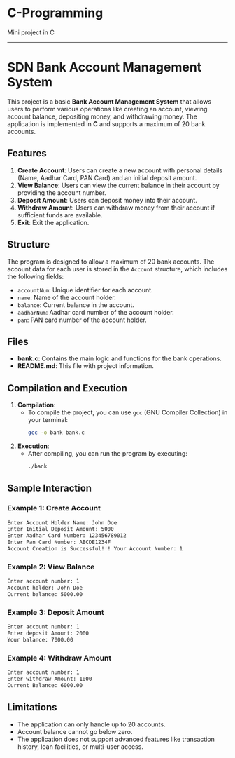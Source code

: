 # C-Programming
Mini project in C



---

# SDN Bank Account Management System

This project is a basic **Bank Account Management System** that allows users to perform various operations like creating an account, viewing account balance, depositing money, and withdrawing money. The application is implemented in **C** and supports a maximum of 20 bank accounts.

## Features

1. **Create Account**: Users can create a new account with personal details (Name, Aadhar Card, PAN Card) and an initial deposit amount.
2. **View Balance**: Users can view the current balance in their account by providing the account number.
3. **Deposit Amount**: Users can deposit money into their account.
4. **Withdraw Amount**: Users can withdraw money from their account if sufficient funds are available.
5. **Exit**: Exit the application.

## Structure

The program is designed to allow a maximum of 20 bank accounts. The account data for each user is stored in the `Account` structure, which includes the following fields:

- `accountNum`: Unique identifier for each account.
- `name`: Name of the account holder.
- `balance`: Current balance in the account.
- `aadharNum`: Aadhar card number of the account holder.
- `pan`: PAN card number of the account holder.

## Files

- **bank.c**: Contains the main logic and functions for the bank operations.
- **README.md**: This file with project information.

## Compilation and Execution

1. **Compilation**:
   - To compile the project, you can use `gcc` (GNU Compiler Collection) in your terminal:
     ```bash
     gcc -o bank bank.c
     ```
2. **Execution**:
   - After compiling, you can run the program by executing:
     ```bash
     ./bank
     ```

## Sample Interaction

### Example 1: Create Account
```bash
Enter Account Holder Name: John Doe
Enter Initial Deposit Amount: 5000
Enter Aadhar Card Number: 123456789012
Enter Pan Card Number: ABCDE1234F
Account Creation is Successful!!! Your Account Number: 1
```

### Example 2: View Balance
```bash
Enter account number: 1
Account holder: John Doe
Current balance: 5000.00
```

### Example 3: Deposit Amount
```bash
Enter account number: 1
Enter deposit Amount: 2000
Your balance: 7000.00
```

### Example 4: Withdraw Amount
```bash
Enter account number: 1
Enter withdraw Amount: 1000
Current Balance: 6000.00
```

## Limitations

- The application can only handle up to 20 accounts.
- Account balance cannot go below zero.
- The application does not support advanced features like transaction history, loan facilities, or multi-user access.
